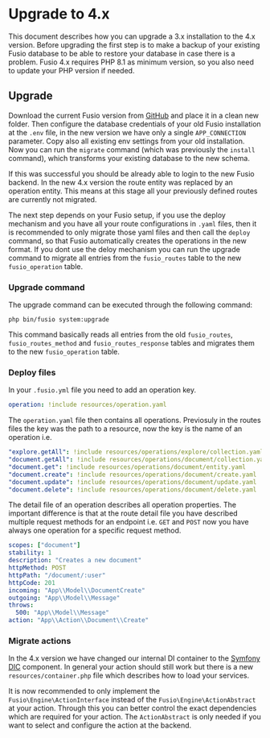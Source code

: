 
# Upgrade to 4.x

This document describes how you can upgrade a 3.x installation to the 4.x version.
Before upgrading the first step is to make a backup of your existing Fusio database to be
able to restore your database in case there is a problem. Fusio 4.x requires PHP 8.1 as
minimum version, so you also need to update your PHP version if needed.

## Upgrade

Download the current Fusio version from [GitHub](https://github.com/apioo/fusio/tags) and place it
in a clean new folder. Then configure the database credentials of your old Fusio installation at
the `.env` file, in the new version we have only a single `APP_CONNECTION` parameter. Copy also all
existing env settings from your old installation. Now you can run the `migrate` command (which was
previously the `install` command), which transforms your existing database to the new schema.

If this was successful you should be already able to login to the new Fusio backend. In the new 4.x
version the route entity was replaced by an operation entity. This means at this stage all your
previously defined routes are currently not migrated.

The next step depends on your Fusio setup, if you use the deploy mechanism and you have all your
route configurations in `.yaml` files, then it is recommended to only migrate those yaml files and
then call the `deploy` command, so that Fusio automatically creates the operations in the new format.
If you dont use the deloy mechanism you can run the upgrade command to migrate all entries from the
`fusio_routes` table to the new `fusio_operation` table.

### Upgrade command

The upgrade command can be executed through the following command:

```
php bin/fusio system:upgrade
```

This command basically reads all entries from the old `fusio_routes`, `fusio_routes_method` and
`fusio_routes_response` tables and migrates them to the new `fusio_operation` table.

### Deploy files

In your `.fusio.yml` file you need to add an operation key.

```yaml
operation: !include resources/operation.yaml
```

The `operation.yaml` file then contains all operations. Previosuly in the routes files the key was
the path to a resource, now the key is the name of an operation i.e.

```yaml
"explore.getAll": !include resources/operations/explore/collection.yaml
"document.getAll": !include resources/operations/document/collection.yaml
"document.get": !include resources/operations/document/entity.yaml
"document.create": !include resources/operations/document/create.yaml
"document.update": !include resources/operations/document/update.yaml
"document.delete": !include resources/operations/document/delete.yaml
```

The detail file of an operation describes all operation properties. The important difference is that
at the route detail file you have described multiple request methods for an endpoint i.e. `GET` and
`POST` now you have always one operation for a specific request method.

```yaml
scopes: ["document"]
stability: 1
description: "Creates a new document"
httpMethod: POST
httpPath: "/document/:user"
httpCode: 201
incoming: "App\\Model\\DocumentCreate"
outgoing: "App\\Model\\Message"
throws:
  500: "App\\Model\\Message"
action: "App\\Action\\Document\\Create"
```

### Migrate actions

In the 4.x version we have changed our internal DI container to the [Symfony DIC](https://github.com/symfony/dependency-injection)
component. In general your action should still work but there is a new `resources/container.php` file
which describes how to load your services.

It is now recommended to only implement the `Fusio\Engine\ActionInterface` instead of the `Fusio\Engine\ActionAbstract`
at your action. Through this you can better control the exact dependencies which are required for
your action. The `ActionAbstract` is only needed if you want to select and configure the action at the backend.



